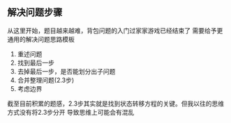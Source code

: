 ## 解决问题步骤

从这里开始，题目越来越难，背包问题的入门过家家游戏已经结束了
需要给予更通用的解决问题思路模板

1. 重述问题
2. 找到最后一步
3. 去掉最后一步，是否能划分出子问题
4. 合并整理问题(2.3步)
5. 考虑边界

截至目前积累的题感，2.3步其实就是找到状态转移方程的关键。但我以往的思维方式没有将2.3步分开
导致思维上可能会有混乱
